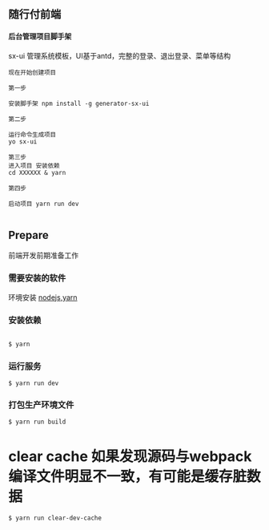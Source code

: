 ## 随行付前端

#### 后台管理项目脚手架
sx-ui 管理系统模板，UI基于antd，完整的登录、退出登录、菜单等结构

`现在开始创建项目`
```
第一步

安装脚手架 npm install -g generator-sx-ui

第二步

运行命令生成项目
yo sx-ui

第三步
进入项目 安装依赖
cd XXXXXX & yarn 

第四步

启动项目 yarn run dev


```

## Prepare
前端开发前期准备工作

### 需要安装的软件
环境安装 [nodejs](http://nodejs.cn/),[yarn](https://yarnpkg.com/zh-Hans/)


### 安装依赖

``` bash

$ yarn
````
### 运行服务

```
$ yarn run dev
```

### 打包生产环境文件

```
$ yarn run build
```

# clear cache 如果发现源码与webpack编译文件明显不一致，有可能是缓存脏数据

```
$ yarn run clear-dev-cache
```

